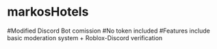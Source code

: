 # markosHotels
#Modified Discord Bot comission
#No token included
#Features include basic moderation system + Roblox-Discord verification
